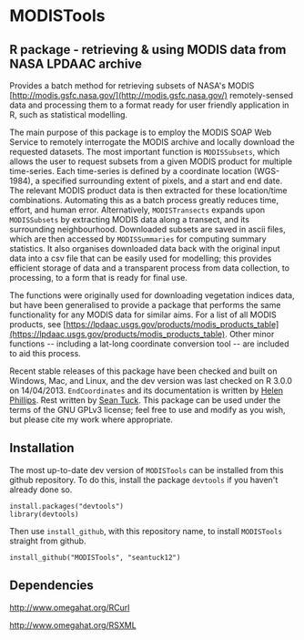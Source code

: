 MODISTools
=============
R package - retrieving & using MODIS data from NASA LPDAAC archive
-------------

Provides a batch method for retrieving subsets of NASA's MODIS [http://modis.gsfc.nasa.gov/](http://modis.gsfc.nasa.gov/) remotely-sensed data and processing them to a format ready for user friendly application in R, such as statistical modelling.

The main purpose of this package is to employ the MODIS SOAP Web Service to remotely interrogate the MODIS archive and locally download the requested datasets. The most important function is `MODISSubsets`, which allows the user to request subsets from a given MODIS product for multiple time-series. Each time-series is defined by a coordinate location (WGS-1984), a specified surrounding extent of pixels, and a start and end date. The relevant MODIS product data is then extracted for these location/time combinations. Automating this as a batch process greatly reduces time, effort, and human error. Alternatively, `MODISTransects` expands upon `MODISSubsets` by extracting MODIS data along a transect, and its surrounding neighbourhood. Downloaded subsets are saved in ascii files, which are then accessed by `MODISSummaries` for computing summary statistics. It also organises downloaded data back with the original input data into a csv file that can be easily used for modelling; this provides efficient storage of data and a transparent process from data collection, to processing, to a form that is ready for final use.

The functions were originally used for downloading vegetation indices data, but have been generalised to provide a package that performs the same functionality for any MODIS data for similar aims. For a list of all MODIS products, see [https://lpdaac.usgs.gov/products/modis_products_table](https://lpdaac.usgs.gov/products/modis_products_table). Other minor functions -- including a lat-long coordinate conversion tool -- are included to aid this process.

Recent stable releases of this package have been checked and built on Windows, Mac, and Linux, and the dev version was last checked on R 3.0.0 on 14/04/2013. `EndCoordinates` and its documentation is written by [Helen Phillips](https://github.com/helenphillips). Rest written by [Sean Tuck](https://github.com/seantuck12). This package can be used under the terms of the GNU GPLv3 license; feel free to use and modify as you wish, but please cite my work where appropriate.


Installation
---------

The most up-to-date dev version of `MODISTools` can be installed from this github repository. To do this, install the package `devtools` if you haven't already done so.
```
install.packages("devtools")
library(devtools)
```
Then use `install_github`, with this repository name, to install `MODISTools` straight from github.
```
install_github("MODISTools", "seantuck12")
```


Dependencies
----------

http://www.omegahat.org/RCurl

http://www.omegahat.org/RSXML